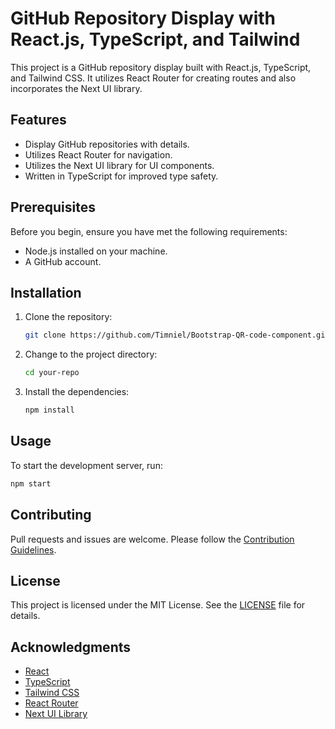# GitHub Repository Display with React.js, TypeScript, and Tailwind

This project is a GitHub repository display built with React.js, TypeScript, and Tailwind CSS. It utilizes React Router for creating routes and also incorporates the Next UI library.

## Features

- Display GitHub repositories with details.
- Utilizes React Router for navigation.
- Utilizes the Next UI library for UI components.
- Written in TypeScript for improved type safety.

## Prerequisites

Before you begin, ensure you have met the following requirements:

- Node.js installed on your machine.
- A GitHub account.

## Installation

1. Clone the repository:

   ```bash
   git clone https://github.com/Timniel/Bootstrap-QR-code-component.git
   ```

2. Change to the project directory:

   ```bash
   cd your-repo
   ```

3. Install the dependencies:

   ```bash
   npm install
   ```

## Usage

To start the development server, run:

```bash
npm start
```

## Contributing

Pull requests and issues are welcome. Please follow the [Contribution Guidelines](CONTRIBUTING.md).

## License

This project is licensed under the MIT License. See the [LICENSE](LICENSE) file for details.

## Acknowledgments

- [React](https://reactjs.org/)
- [TypeScript](https://www.typescriptlang.org/)
- [Tailwind CSS](https://tailwindcss.com/)
- [React Router](https://reactrouter.com/)
- [Next UI Library](https://nextui.org/)


